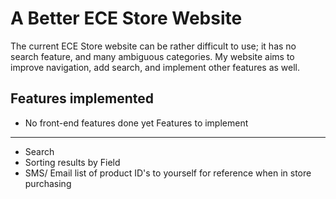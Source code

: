 A Better ECE Store Website
==========================

The current ECE Store website can be rather difficult to use; it has no search feature, and many ambiguous categories.  My website aims to improve navigation, add search, and implement other features as well.  


Features implemented
--------------------
  * No front-end features done yet
Features to implement
---------------------
  * Search
  * Sorting results by Field
  * SMS/ Email list of product ID's to yourself for reference when in store purchasing
